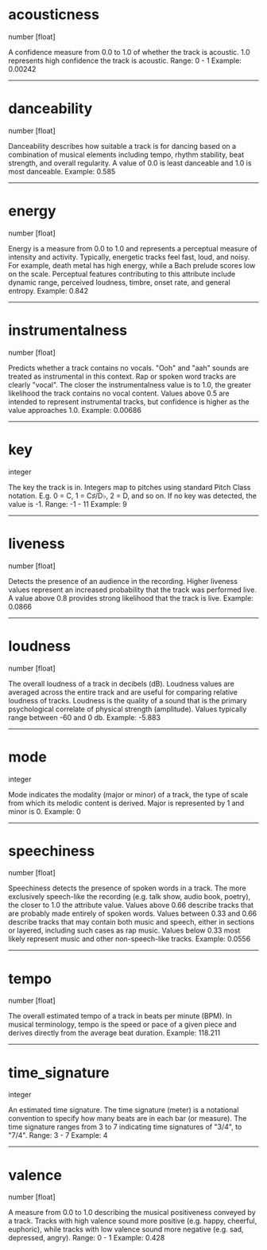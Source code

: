 # acousticness
number [float]

A confidence measure from 0.0 to 1.0 of whether the track is acoustic. 1.0 represents high confidence the track is acoustic.
Range: 0 - 1
Example: 0.00242

---

# danceability
number [float]

Danceability describes how suitable a track is for dancing based on a combination of musical elements including tempo, rhythm stability, beat strength, and overall regularity. A value of 0.0 is least danceable and 1.0 is most danceable.
Example: 0.585

---

# energy
number [float]

Energy is a measure from 0.0 to 1.0 and represents a perceptual measure of intensity and activity. Typically, energetic tracks feel fast, loud, and noisy. For example, death metal has high energy, while a Bach prelude scores low on the scale. Perceptual features contributing to this attribute include dynamic range, perceived loudness, timbre, onset rate, and general entropy.
Example: 0.842

---

# instrumentalness
number [float]

Predicts whether a track contains no vocals. "Ooh" and "aah" sounds are treated as instrumental in this context. Rap or spoken word tracks are clearly "vocal". The closer the instrumentalness value is to 1.0, the greater likelihood the track contains no vocal content. Values above 0.5 are intended to represent instrumental tracks, but confidence is higher as the value approaches 1.0.
Example: 0.00686

---

# key
integer

The key the track is in. Integers map to pitches using standard Pitch Class notation. E.g. 0 = C, 1 = C♯/D♭, 2 = D, and so on. If no key was detected, the value is -1.
Range: -1 - 11
Example: 9

---

# liveness
number [float]

Detects the presence of an audience in the recording. Higher liveness values represent an increased probability that the track was performed live. A value above 0.8 provides strong likelihood that the track is live.
Example: 0.0866

---

# loudness
number [float]

The overall loudness of a track in decibels (dB). Loudness values are averaged across the entire track and are useful for comparing relative loudness of tracks. Loudness is the quality of a sound that is the primary psychological correlate of physical strength (amplitude). Values typically range between -60 and 0 db.
Example: -5.883

---

# mode
integer

Mode indicates the modality (major or minor) of a track, the type of scale from which its melodic content is derived. Major is represented by 1 and minor is 0.
Example: 0

---

# speechiness
number [float]

Speechiness detects the presence of spoken words in a track. The more exclusively speech-like the recording (e.g. talk show, audio book, poetry), the closer to 1.0 the attribute value. Values above 0.66 describe tracks that are probably made entirely of spoken words. Values between 0.33 and 0.66 describe tracks that may contain both music and speech, either in sections or layered, including such cases as rap music. Values below 0.33 most likely represent music and other non-speech-like tracks.
Example: 0.0556

---

# tempo
number [float]

The overall estimated tempo of a track in beats per minute (BPM). In musical terminology, tempo is the speed or pace of a given piece and derives directly from the average beat duration.
Example: 118.211

---

# time_signature
integer

An estimated time signature. The time signature (meter) is a notational convention to specify how many beats are in each bar (or measure). The time signature ranges from 3 to 7 indicating time signatures of "3/4", to "7/4".
Range: 3 - 7
Example: 4

---

# valence
number [float]

A measure from 0.0 to 1.0 describing the musical positiveness conveyed by a track. Tracks with high valence sound more positive (e.g. happy, cheerful, euphoric), while tracks with low valence sound more negative (e.g. sad, depressed, angry).
Range: 0 - 1
Example: 0.428
